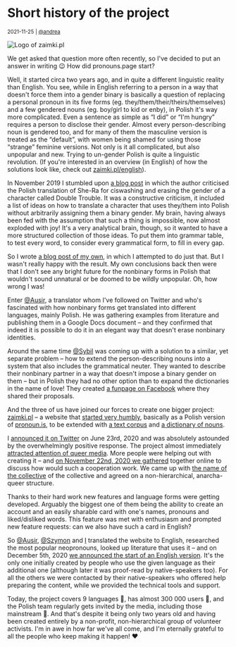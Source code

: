 # Short history of the project

<small>2021-11-25 | [@andrea](/@andrea)</small>

![Logo of zaimki.pl](https://zaimki.pl/api/banner/zaimki.png)

We get asked that question more often recently, so I've decided to put an answer in writing 😉
How did pronouns.page start?

Well, it started circa two years ago, and in quite a different linguistic reality than English.
You see, while in English referring to a person in a way that doesn't force them into a gender binary
is basically a question of replacing a personal pronoun in its five forms (eg. they/them/their/theirs/themselves)
and a few gendered nouns (eg. boy/girl to kid or enby), in Polish it's way more complicated.
Even a sentence as simple as “I did” or “I'm hungry” requires a person to disclose their gender.
Almost every person-describing noun is gendered too, and for many of them the masculine version is treated as the “default”,
with women being shamed for using those “strange” feminine versions.
Not only is it all complicated, but also unpopular and new. Trying to un-gender Polish is quite a linguistic revolution.
(If you're interested in an overview (in English) of how the solutions look like, check out [zaimki.pl/english](https://zaimki.pl/english)).

In November 2019 I stumbled upon [a blog post](https://www.przemyslenia-maniaka.pl/2019/11/maniak-marudzi-27-niebinarne-tumaczenia.html)
in which the author criticised the Polish translation of She-Ra for ciswashing and erasing the gender of a character called Double Trouble.
It was a constructive criticism, it included a list of ideas on how to translate a character that uses they/them into Polish
without arbitrarily assigning them a binary gender. My brain, having always been fed with the assumption that such a thing is impossible,
now almost exploded with joy! It's a very analytical brain, though, so it wanted to have a more structured collection
of those ideas. To put them into grammar table, to test every word, to consider every grammatical form, to fill in every gap.

So I wrote [a blog post of my own](https://avris.it/blog/genderneutralizacja-polszczyzny), in which I attempted to do just that.
But I wasn't really happy with the result. My own conclusions back then were that I don't see any bright future
for the nonbinary forms in Polish that wouldn't sound unnatural or be doomed to be wildly unpopular. Oh, how wrong I was!

Enter [@Ausir](/@Ausir), a translator whom I've followed on Twitter and who's fascinated with how nonbinary forms get translated
into different languages, mainly Polish. He was gathering examples from literature and publishing them in a Google Docs document
– and they confirmed that indeed it is possible  to do it in an elegant way that doesn't erase nonbinary identities.

Around the same time [@Sybil](/@Sybil) was coming up with a solution to a similar, yet separate problem
– how to extend the person-describing nouns into a system that also includes the grammatical neuter.
They wanted to describe their nonbinary partner in a way that doesn't impose a binary gender on them
– but in Polish they had no other option than to expand the dictionaries in the name of love!
They created [a funpage on Facebook](https://www.facebook.com/neutratywy) where they shared their proposals.

And the three of us have joined our forces to create one bigger project: [zaimki.pl](https://zaimki.pl)
– a website that [started very humbly](https://web.archive.org/web/20200725174439/https://zaimki.pl/),
basically as a Polish version of [pronoun.is](https://pronoun.is/), to be extended with
[a text corpus](https://zaimki.pl/korpus) and [a dictionary of nouns](https://zaimki.pl/neutratywy).

I [announced it on Twitter](https://twitter.com/AvrisIT/status/1286400337465802752) on June 23rd, 2020
and was absolutely astounded by the overwhelmingly positive response.
The project almost immediately [attracted attention of queer media](https://queer.pl/artykul/204685/zaimkipl-strona-jezyk-polski-niebinarnosc).
More people were helping out with creating it – and [on November 22nd, 2020 we gathered](https://twitter.com/neutratywy/status/1332403345542221827)
together online to discuss how would such a cooperation work. We came up with [the name of the collective](/blog/why-the-name)
of the collective and agreed on a non-hierarchical, anarcha-queer structure.

Thanks to their hard work new features and language forms were getting developed.
Arguably the biggest one of them being the ability to create an account and an easily sharable card
with one's names, pronouns and liked/disliked words.
This feature was met with enthusiasm and prompted new feature requests: can we also have such a card in English?

So [@Ausir](/@Ausir), [@Szymon](/@Szymon) and [I](/@andrea) translated the website to English,
researched the most popular neopronouns, looked up literature that uses it –
and on December 5th, 2020 [we announced the start of an English version](https://twitter.com/PronounsPage/status/1335322304931393536).
It's the only one initially created by people who use the given language as their additional one (although later it was proof-read by native-speakers too).
For all the others we were contacted by their native-speakers who offered help preparing the content,
while we provided the technical tools and support.

Today, the project covers 9 languages 🤯, has almost 300 000 users 🤯, and the Polish team regularly gets invited by the media, including those mainstream 🤯.
And that's despite it being only two years old and having been created entirely by a non-profit, non-hierarchical group of volunteer activists.
I'm in awe in how far we've all come, and I'm eternally grateful to all the people who keep making it happen! ❤️ 

